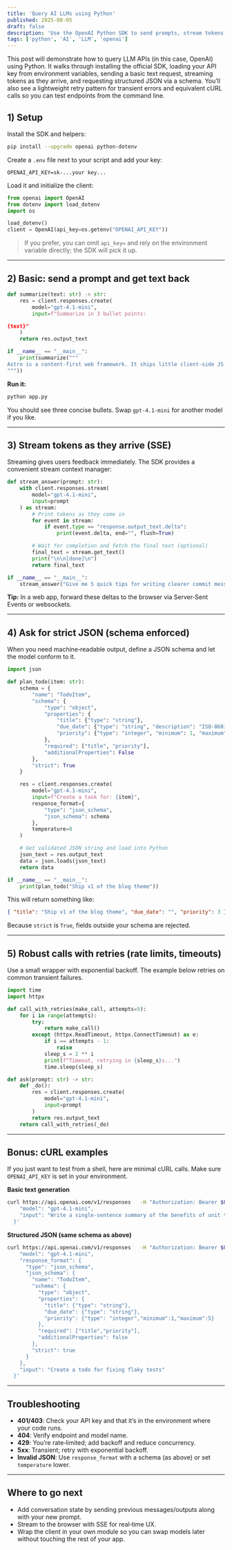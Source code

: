 ```yaml
---
title: 'Query AI LLMs using Python'
published: 2025-08-05
draft: false
description: 'Use the OpenAI Python SDK to send prompts, stream tokens, and get structured JSON back — with copy‑pastable examples.'
tags: ['python', 'AI', 'LLM', 'openai']
---
```


This post will demonstrate how to query LLM APIs (in this case, OpenAI) using Python. It walks through installing the official SDK, loading your API key from environment variables, sending a basic text request, streaming tokens as they arrive, and requesting structured JSON via a schema. You’ll also see a lightweight retry pattern for transient errors and equivalent cURL calls so you can test endpoints from the command line.

## 1) Setup

Install the SDK and helpers:

```bash
pip install --upgrade openai python-dotenv
```

Create a `.env` file next to your script and add your key:

```env
OPENAI_API_KEY=sk-...your key...
```

Load it and initialize the client:

```python
from openai import OpenAI
from dotenv import load_dotenv
import os

load_dotenv()
client = OpenAI(api_key=os.getenv("OPENAI_API_KEY"))
```

> If you prefer, you can omit `api_key=` and rely on the environment variable directly; the SDK will pick it up.

---

## 2) Basic: send a prompt and get text back

```python
def summarize(text: str) -> str:
    res = client.responses.create(
        model="gpt-4.1-mini",
        input=f"Summarize in 3 bullet points:

{text}"
    )
    return res.output_text

if __name__ == "__main__":
    print(summarize("""
Astro is a content-first web framework. It ships little client-side JS by default and supports islands of interactivity.
"""))
```

**Run it:**

```bash
python app.py
```

You should see three concise bullets. Swap `gpt-4.1-mini` for another model if you like.

---

## 3) Stream tokens as they arrive (SSE)

Streaming gives users feedback immediately. The SDK provides a convenient stream context manager:

```python
def stream_answer(prompt: str):
    with client.responses.stream(
        model="gpt-4.1-mini",
        input=prompt
    ) as stream:
        # Print tokens as they come in
        for event in stream:
            if event.type == "response.output_text.delta":
                print(event.delta, end="", flush=True)

        # Wait for completion and fetch the final text (optional)
        final_text = stream.get_text()
        print("\n\n[done]\n")
        return final_text

if __name__ == "__main__":
    stream_answer("Give me 5 quick tips for writing clearer commit messages.")
```

**Tip:** In a web app, forward these deltas to the browser via Server‑Sent Events or websockets.

---

## 4) Ask for **strict JSON** (schema enforced)

When you need machine‑readable output, define a JSON schema and let the model conform to it.

```python
import json

def plan_todo(item: str):
    schema = {
        "name": "TodoItem",
        "schema": {
            "type": "object",
            "properties": {
                "title": {"type": "string"},
                "due_date": {"type": "string", "description": "ISO-8601 date or empty if none"},
                "priority": {"type": "integer", "minimum": 1, "maximum": 5}
            },
            "required": ["title", "priority"],
            "additionalProperties": False
        },
        "strict": True
    }

    res = client.responses.create(
        model="gpt-4.1-mini",
        input=f"Create a task for: {item}",
        response_format={
            "type": "json_schema",
            "json_schema": schema
        },
        temperature=0
    )

    # Get validated JSON string and load into Python
    json_text = res.output_text
    data = json.loads(json_text)
    return data

if __name__ == "__main__":
    print(plan_todo("Ship v1 of the blog theme"))
```

This will return something like:

```json
{ "title": "Ship v1 of the blog theme", "due_date": "", "priority": 3 }
```

Because `strict` is `True`, fields outside your schema are rejected.

---

## 5) Robust calls with retries (rate limits, timeouts)

Use a small wrapper with exponential backoff. The example below retries on common transient failures.

```python
import time
import httpx

def call_with_retries(make_call, attempts=5):
    for i in range(attempts):
        try:
            return make_call()
        except (httpx.ReadTimeout, httpx.ConnectTimeout) as e:
            if i == attempts - 1:
                raise
            sleep_s = 2 ** i
            print(f"Timeout, retrying in {sleep_s}s...")
            time.sleep(sleep_s)

def ask(prompt: str) -> str:
    def _do():
        res = client.responses.create(
            model="gpt-4.1-mini",
            input=prompt
        )
        return res.output_text
    return call_with_retries(_do)
```

---

## Bonus: cURL examples

If you just want to test from a shell, here are minimal cURL calls. Make sure `OPENAI_API_KEY` is set in your environment.

**Basic text generation**

```bash
curl https://api.openai.com/v1/responses   -H "Authorization: Bearer $OPENAI_API_KEY"   -H "Content-Type: application/json"   -d '{
    "model": "gpt-4.1-mini",
    "input": "Write a single-sentence summary of the benefits of unit tests."
  }'
```

**Structured JSON (same schema as above)**

```bash
curl https://api.openai.com/v1/responses   -H "Authorization: Bearer $OPENAI_API_KEY"   -H "Content-Type: application/json"   -d '{
    "model": "gpt-4.1-mini",
    "response_format": {
      "type": "json_schema",
      "json_schema": {
        "name": "TodoItem",
        "schema": {
          "type": "object",
          "properties": {
            "title": {"type": "string"},
            "due_date": {"type": "string"},
            "priority": {"type": "integer","minimum":1,"maximum":5}
          },
          "required": ["title","priority"],
          "additionalProperties": false
        },
        "strict": true
      }
    },
    "input": "Create a todo for fixing flaky tests"
  }'
```

---

## Troubleshooting

- **401/403**: Check your API key and that it’s in the environment where your code runs.
- **404**: Verify endpoint and model name.
- **429**: You’re rate‑limited; add backoff and reduce concurrency.
- **5xx**: Transient; retry with exponential backoff.
- **Invalid JSON**: Use `response_format` with a schema (as above) or set `temperature` lower.

---

## Where to go next

- Add conversation state by sending previous messages/outputs along with your new prompt.
- Stream to the browser with SSE for real‑time UX.
- Wrap the client in your own module so you can swap models later without touching the rest of your app.
